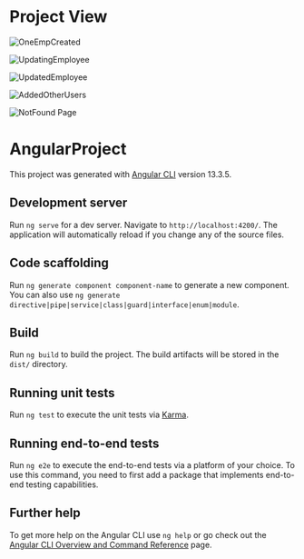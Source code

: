 # Project View



![OneEmpCreated](https://user-images.githubusercontent.com/61960450/180507247-f9495b79-493f-4c77-bcc2-c25dae4e5667.jpg)



![UpdatingEmployee](https://user-images.githubusercontent.com/61960450/180507343-28c7be56-e5a1-4a7c-a805-bac757f080db.jpg)


![UpdatedEmployee](https://user-images.githubusercontent.com/61960450/180507386-ec8bf060-c543-4afc-a92d-c99598d7da1f.jpg)



![AddedOtherUsers](https://user-images.githubusercontent.com/61960450/180507440-811a31da-d4be-46e3-ac45-5c71e375d31a.jpg)


![NotFound Page](https://user-images.githubusercontent.com/61960450/180507504-50d1a617-5559-468e-8132-df9ece3dac98.png)


# AngularProject

This project was generated with [Angular CLI](https://github.com/angular/angular-cli) version 13.3.5.

## Development server

Run `ng serve` for a dev server. Navigate to `http://localhost:4200/`. The application will automatically reload if you change any of the source files.

## Code scaffolding

Run `ng generate component component-name` to generate a new component. You can also use `ng generate directive|pipe|service|class|guard|interface|enum|module`.

## Build

Run `ng build` to build the project. The build artifacts will be stored in the `dist/` directory.

## Running unit tests

Run `ng test` to execute the unit tests via [Karma](https://karma-runner.github.io).

## Running end-to-end tests

Run `ng e2e` to execute the end-to-end tests via a platform of your choice. To use this command, you need to first add a package that implements end-to-end testing capabilities.

## Further help

To get more help on the Angular CLI use `ng help` or go check out the [Angular CLI Overview and Command Reference](https://angular.io/cli) page.
